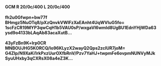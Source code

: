 #### GCM R 20/0c/400 L 20/0c/400
**fh2u0Gfwpn+bw77f**<br/>**BHmgz5NuOTq8/pXzQnvkVWIFzXaEAnht4UqWVIuG5fo=**<br/>**1scFzCR19MYP3qwCqH1b5VAU0sP/wxgaVI6wmId8UgBU1EdnYHjWDa63ysd9o4133bLAqAb83acaXutB...**<br/><br/>
**43yFzBn9K+lrp0CR**<br/>**MNBOUJHG5KORCQ/Io96KLyzX2wayQ2Qps2zcIUR7joM=**<br/>**G4ZIp/N9XaKi1rkPxzUurOXfbRnV/Pzv7YaHJ+twpmFe6ovpmNUNVyMJkSyuUHxby3qCXRsX08a4eZ3K...**